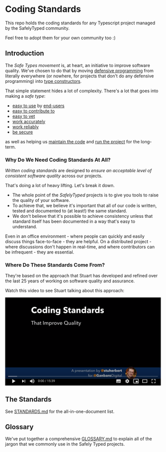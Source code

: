 # Coding Standards

This repo holds the coding standards for any Typescript project managed by the SafelyTyped community.

Feel free to adopt them for your own community too :)

## Introduction

The _Safe Types movement_ is, at heart, an initiative to improve software quality. We've chosen to do that by moving [defensive programming][Defensive Programming] from literally everywhere (or nowhere, for projects that don't do any defensive programming) into [type constructors][Smart Constructor].

That simple statement hides a lot of complexity. There's a lot that goes into making a _safe type_:

* [easy to use][ADOPTION] by [end-users][End-User]
* [easy to contribute to][CONTRIBUTIONS]
* [easy to vet][TESTABILITY]
* [work accurately][CORRECTNESS]
* [work reliably][ROBUSTNESS]
* [be secure][SECURITY]

as well as helping us [maintain the code][PROJECT-MAINTENANCE] and [run the project][GOVERNANCE] for the long-term.

### Why Do We Need Coding Standards At All?

_Written coding standards_ are designed to _ensure an acceptable level of consistent software quality_ across our projects.

That's doing a lot of heavy lifting. Let's break it down.

* The whole point of the _SafelyTyped_ projects is to give you tools to raise the quality of your software.
* To achieve that, we believe it's important that all of our code is written, tested and documented to (at least!) the same standard.
* We don't believe that it's possible to achieve consistency unless that standard itself has been documented in a way that's easy to understand.

Even in an office environment - where people can quickly and easily discuss things face-to-face - they are helpful. On a distributed project - where discussions don't happen in real-time, and where contributors can be infrequent - they are essential.

### Where Do These Standards Come From?

They're based on the approach that Stuart has developed and refined over the last 25 years of working on software quality and assurance.

Watch this video to see Stuart talking about this approach:

[![Thumbnail of the Coding Standards Video Title Screen](assets/YouTube-Coding-Standards.png)](https://www.youtube.com/watch?v=bPTUmKc_F_g)

## The Standards

See [STANDARDS.md](STANDARDS.md) for the all-in-one-document list.

## Glossary

We've put together a comprehensive [GLOSSARY.md](./glossary/README.md) to explain all of the jargon that we commonly use in the Safely Typed projects.

[ADOPTION]: ./impacted-areas/ADOPTION.md
[CONTRIBUTIONS]: ./impacted-areas/CONTRIBUTIONS.md
[CORRECTNESS]: ./impacted-areas/CORRECTNESS.md
[GOVERNANCE]: ./impacted-areas/GOVERNANCE.md
[PROJECT-MAINTENANCE]: impacted-areas/PROJECT-MAINTENANCE.md
[ROBUSTNESS]: impacted-areas/ROBUSTNESS.md
[SECURITY]: impacted-areas/SECURITY.md
[TESTABILITY]: impacted-areas/TESTABILITY.md
[Base Class]: glossary/base-class.md
[Branded Type]: glossary/branded-type.md
[Caller]: glossary/caller.md
[CQRS]: glossary/CQRS.md
[Data Bag]: glossary/data-bag.md
[Data Guarantee]: glossary/data-guarantee.md
[Data Guard]: glossary/data-guard.md
[Default Value]: glossary/default-value.md
[Defensive Programming]: glossary/defensive-programming.md
[Dependency]: glossary/dependency.md
[Dependency Injection]: glossary/dependency-injection.md
[Docblock]: glossary/docblock.md
[End-User]: glossary/end-user.md
[Entity]: glossary/entity.md
[Exported Item]: glossary/exported-item.md
[Extension]: glossary/extension.md
[Flavoured Type]: glossary/flavoured-type.md
[Function Prefix]: glossary/function-prefix.md
[Function Signature]: glossary/function-signature.md
[Hard-Coded]: glossary/hard-coded.md
[Identity]: glossary/identity.md
[Identity Function]: glossary/identity-function.md
[Identity Type]: glossary/identity-type.md
[Immutability]: glossary/immutability.md
[Inherited Method]: glossary/inherited-method.md
[Instantiable Type]: glossary/instantiable-type.md
[Mandatory Dependency]: glossary/mandatory-dependency.md
[No-Op]: glossary/no-op.md
[Nominal Typing]: glossary/nominal-typing.md
[Optional Input]: glossary/optional-input.md
[Overridden Method]: glossary/overridden-method.md
[Plain Object]: glossary/plain-object.md
[Primitive Type]: glossary/primitive-type.md
[Protocol]: glossary/protocol.md
[Refined Type]: glossary/refined-type.md
[Rest Parameter]: glossary/rest-parameter.md
[Reusability]: glossary/reusability.md
[Side Effects]: glossary/side-effects.md
[Smart Constructor]: glossary/smart-constructor.md
[Structural Typing]: glossary/structural-typing.md
[Type Alias]: glossary/type-alias.md
[Type Casting]: glossary/type-casting.md
[Type Guarantee]: glossary/type-guarantee.md
[Type Guard]: glossary/type-guard.md
[Type Inference]: glossary/type-inference.md
[Type Predicate]: glossary/type-predicate.md
[User-Supplied Functional Options]: glossary/user-supplied-functional-options.md
[User-Supplied Input]: glossary/user-supplied-input.md
[User-Supplied Options]: glossary/user-supplied-options.md
[User-Supplied Optional Dependencies]: glossary/user-supplied-optional-dependencies.md
[Value]: glossary/value.md
[Value Object]: glossary/value-object.md